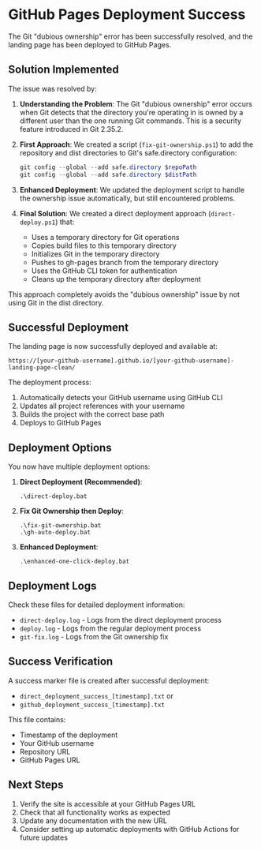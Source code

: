 # GitHub Pages Deployment Success

The Git "dubious ownership" error has been successfully resolved, and the landing page has been deployed to GitHub Pages.

## Solution Implemented

The issue was resolved by:

1. **Understanding the Problem**: The Git "dubious ownership" error occurs when Git detects that the directory you're operating in is owned by a different user than the one running Git commands. This is a security feature introduced in Git 2.35.2.

2. **First Approach**: We created a script (`fix-git-ownership.ps1`) to add the repository and dist directories to Git's safe.directory configuration:

   ```powershell
   git config --global --add safe.directory $repoPath
   git config --global --add safe.directory $distPath
   ```

3. **Enhanced Deployment**: We updated the deployment script to handle the ownership issue automatically, but still encountered problems.

4. **Final Solution**: We created a direct deployment approach (`direct-deploy.ps1`) that:
   - Uses a temporary directory for Git operations
   - Copies build files to this temporary directory
   - Initializes Git in the temporary directory
   - Pushes to gh-pages branch from the temporary directory
   - Uses the GitHub CLI token for authentication
   - Cleans up the temporary directory after deployment

This approach completely avoids the "dubious ownership" issue by not using Git in the dist directory.

## Successful Deployment

The landing page is now successfully deployed and available at:

```
https://[your-github-username].github.io/[your-github-username]-landing-page-clean/
```

The deployment process:

1. Automatically detects your GitHub username using GitHub CLI
2. Updates all project references with your username
3. Builds the project with the correct base path
4. Deploys to GitHub Pages

## Deployment Options

You now have multiple deployment options:

1. **Direct Deployment (Recommended)**:
   ```
   .\direct-deploy.bat
   ```
2. **Fix Git Ownership then Deploy**:

   ```
   .\fix-git-ownership.bat
   .\gh-auto-deploy.bat
   ```

3. **Enhanced Deployment**:
   ```
   .\enhanced-one-click-deploy.bat
   ```

## Deployment Logs

Check these files for detailed deployment information:

- `direct-deploy.log` - Logs from the direct deployment process
- `deploy.log` - Logs from the regular deployment process
- `git-fix.log` - Logs from the Git ownership fix

## Success Verification

A success marker file is created after successful deployment:

- `direct_deployment_success_[timestamp].txt` or
- `github_deployment_success_[timestamp].txt`

This file contains:

- Timestamp of the deployment
- Your GitHub username
- Repository URL
- GitHub Pages URL

## Next Steps

1. Verify the site is accessible at your GitHub Pages URL
2. Check that all functionality works as expected
3. Update any documentation with the new URL
4. Consider setting up automatic deployments with GitHub Actions for future updates
